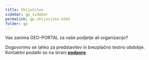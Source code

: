 ```yaml
---
title: Vključitev
sidebar: gp_sidebar
permalink: gp_vkljucitev.html
folder: gp
---
```


Vas zanima GEO-PORTAL za vaše podjetje ali organizacijo?

Dogovorimo se lahko za predstavitev in brezplačno testno obdobje. Kontaktni podatki so na strani **[podpore](gp_podpora.html)**.
